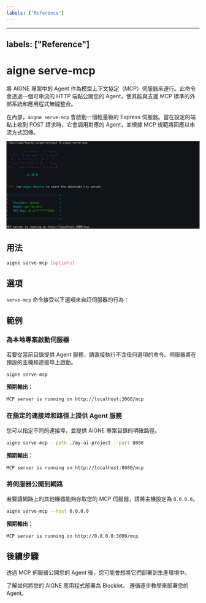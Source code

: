 ```yaml
---
labels: ["Reference"]
---
```


---
labels: ["Reference"]
---

# aigne serve-mcp

將 AIGNE 專案中的 Agent 作為模型上下文協定（MCP）伺服器來運行。此命令會透過一個可串流的 HTTP 端點公開您的 Agent，使其能與支援 MCP 標準的外部系統和應用程式無縫整合。

在內部，`aigne serve-mcp` 會啟動一個輕量級的 Express 伺服器。當在設定的端點上收到 POST 請求時，它會調用對應的 Agent，並根據 MCP 規範將回應以串流方式回傳。

![執行 MCP 服務](../assets/run-mcp-service.png)

## 用法

```bash 基本用法 icon=lucide:terminal
aigne serve-mcp [options]
```

## 選項

`serve-mcp` 命令接受以下選項來自訂伺服器的行為：

<x-field data-name="--path, --url" data-type="string" data-default="." data-desc="本地 Agent 目錄的路徑，或遠端 AIGNE 專案的 URL。"></x-field>

<x-field data-name="--host" data-type="string" data-default="localhost" data-desc="執行 MCP 伺服器的主機。使用 `0.0.0.0` 可將伺服器公開到網路上。"></x-field>

<x-field data-name="--port" data-type="number" data-default="3000" data-desc="MCP 伺服器的連接埠。如果設定了 `PORT` 環境變數，此命令會優先使用該變數；否則，預設為 3000。"></x-field>

<x-field data-name="--pathname" data-type="string" data-default="/mcp" data-desc="MCP 服務端點的 URL 路徑。"></x-field>

<x-field data-name="--aigne-hub-url" data-type="string" data-desc="自訂的 AIGNE Hub 服務 URL，用於獲取遠端的 Agent 定義或模型。"></x-field>

## 範例

### 為本地專案啟動伺服器

若要從當前目錄提供 Agent 服務，請直接執行不含任何選項的命令。伺服器將在預設的主機和連接埠上啟動。

```bash 在當前目錄啟動伺服器 icon=lucide:play-circle
aigne serve-mcp
```

**預期輸出：**

```text 控制台輸出 icon=lucide:server
MCP server is running on http://localhost:3000/mcp
```

### 在指定的連接埠和路徑上提供 Agent 服務

您可以指定不同的連接埠，並提供 AIGNE 專案目錄的明確路徑。

```bash 使用自訂連接埠和路徑啟動伺服器 icon=lucide:play-circle
aigne serve-mcp --path ./my-ai-project --port 8080
```

**預期輸出：**

```text 控制台輸出 icon=lucide:server
MCP server is running on http://localhost:8080/mcp
```

### 將伺服器公開到網路

若要讓網路上的其他機器能夠存取您的 MCP 伺服器，請將主機設定為 `0.0.0.0`。

```bash 公開伺服器 icon=lucide:play-circle
aigne serve-mcp --host 0.0.0.0
```

**預期輸出：**

```text 控制台輸出 icon=lucide:server
MCP server is running on http://0.0.0.0:3000/mcp
```

## 後續步驟

透過 MCP 伺服器公開您的 Agent 後，您可能會想將它們部署到生產環境中。

<x-cards>
  <x-card data-title="aigne deploy 命令" data-icon="lucide:ship" data-href="/command-reference/deploy">
    了解如何將您的 AIGNE 應用程式部署為 Blocklet。
  </x-card>
  <x-card data-title="部署 Agent 指南" data-icon="lucide:book-open-check" data-href="/guides/deploying-agents">
    遵循逐步教學來部署您的 Agent。
  </x-card>
</x-cards>